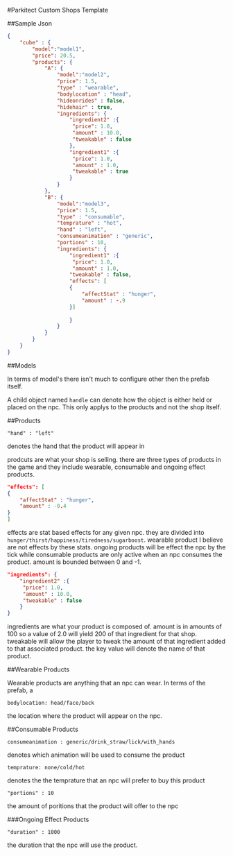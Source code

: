 #Parkitect Custom Shops Template

##Sample Json

```json
{
	"cube" : {
		"model":"model1",
		"price": 20.5,
		"products": {
			"A": {
                "model":"model2",
                "price": 1.5,
                "type" : "wearable",
                "bodylocation" : "head",
                "hideonrides" : false,
                "hidehair" : true,
                "ingredients": {
                    "ingredient2" :{
                     "price": 1.0,
                     "amount" : 10.0,
                     "tweakable" : false
                    },
                    "ingredient1" :{
                     "price": 1.0,
                     "amount" : 1.0,
                     "tweakable" : true
                    }
                }
            },
			"B": {
				"model":"model3",
				"price": 1.5,
				"type" : "consumable",
				"temprature" : "hot",
                "hand" : "left",
				"consumeanimation" : "generic", 
				"portions" : 10,
				"ingredients": {
					"ingredient1" :{
					 "price": 1.0,
					 "amount" : 1.0,
					"tweakable" : false,
					"effects": [
					{
						"affectStat" : "hunger",
						"amount" : -.9
					}]
						
					}
				}
			}
		}
	}
}
```

##Models

In terms of model's there isn't much to configure other then the prefab itself. 

A child object named ```handle``` can denote how the object is either held or placed on the npc. This only applys to the products and not the shop itself.

##Products

```"hand" : "left"```

denotes the hand that the product will appear in


prodcuts are what your shop is selling. there are three types of products in the game and they include wearable, consumable and ongoing effect products.

```json
"effects": [
{
	"affectStat" : "hunger",
	"amount" : -0.4
}
]
```

effects are stat based effects for any given npc. they are divided into ``` hunger/thirst/happiness/tiredness/sugarboost ```.
wearable product I believe are not effects by these stats. ongoing products will be effect the npc by the tick while consumable products are only active when an npc consumes the product. amount is bounded between 0 and -1. 



```json 
"ingredients": {
	"ingredient2" :{
	 "price": 1.0,
	 "amount" : 10.0,
	 "tweakable" : false
	}
}
```
ingredients are what your product is composed of. amount is in amounts of 100 so a value of 2.0 will yield 200 of that ingredient for that shop. tweakable will allow the player to tweak the amount of that ingredient added to that associated product. the key value will denote the name of that product. 


##Wearable Products
 
Wearable products are anything that an npc can wear. In terms of the prefab, a 

``` bodylocation: head/face/back ```

the location where the product will appear on the npc.

##Consumable Products

``` consumeanimation : generic/drink_straw/lick/with_hands ```

denotes which animation will be used to consume the product

``` temprature: none/cold/hot ```

denotes the the temprature that an npc will prefer to buy this product

```"portions" : 10```

the amount of poritions that the product will offer to the npc

###Ongoing Effect Products

```"duration" : 1000```

the duration that the npc will use the product. 



